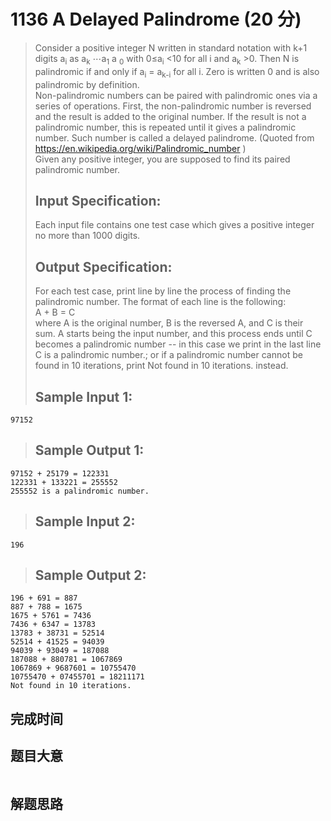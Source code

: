 # 1136 A Delayed Palindrome (20 分)  
> Consider a positive integer N written in standard notation with k+1 digits a<sub>i</sub>​	as a<sub>k</sub> ⋯a<sub>1</sub> a <sub>0</sub> with 0≤a<sub>i</sub> <10 for all i and a<sub>k</sub> >0. Then N is palindromic if and only if a<sub>i</sub> = a<sub>k-i</sub> for all i. Zero is written 0 and is also palindromic by definition.  
> Non-palindromic numbers can be paired with palindromic ones via a series of operations. First, the non-palindromic number is reversed and the result is added to the original number. If the result is not a palindromic number, this is repeated until it gives a palindromic number. Such number is called a delayed palindrome. (Quoted from https://en.wikipedia.org/wiki/Palindromic_number )  
> Given any positive integer, you are supposed to find its paired palindromic number.  
> ## Input Specification:  
> Each input file contains one test case which gives a positive integer no more than 1000 digits.  
> ## Output Specification:  
> For each test case, print line by line the process of finding the palindromic number. The format of each line is the following:  
> A + B = C  
> where A is the original number, B is the reversed A, and C is their sum. A starts being the input number, and this process ends until C becomes a palindromic number -- in this case we print in the last line C is a palindromic number.; or if a palindromic number cannot be found in 10 iterations, print Not found in 10 iterations. instead.  
> ## Sample Input 1:
```
97152
```
> ## Sample Output 1:
```
97152 + 25179 = 122331
122331 + 133221 = 255552
255552 is a palindromic number.
```
> ## Sample Input 2:
```
196
```
> ## Sample Output 2:
```
196 + 691 = 887
887 + 788 = 1675
1675 + 5761 = 7436
7436 + 6347 = 13783
13783 + 38731 = 52514
52514 + 41525 = 94039
94039 + 93049 = 187088
187088 + 880781 = 1067869
1067869 + 9687601 = 10755470
10755470 + 07455701 = 18211171
Not found in 10 iterations.
```
## 完成时间

## 题目大意
```
```
## 解题思路
```
```